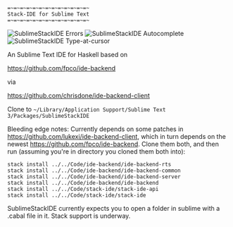 ```
=~=~=~=~=~=~=~=~=~=~=~=~=~
Stack-IDE for Sublime Text
=~=~=~=~=~=~=~=~=~=~=~=~=~
```


![SublimeStackIDE Errors](http://lukexi.github.io/RawhideErrors.png)
![SublimeStackIDE Autocomplete](http://lukexi.github.io/RawhideAutocomplete.png)
![SublimeStackIDE Type-at-cursor](http://lukexi.github.io/RawhideTypeAtCursor.png)




An Sublime Text IDE for Haskell based on

https://github.com/fpco/ide-backend

via

https://github.com/chrisdone/ide-backend-client

Clone to
`~/Library/Application Support/Sublime Text 3/Packages/SublimeStackIDE`

Bleeding edge notes:
Currently depends on some patches in https://github.com/lukexi/ide-backend-client,
which in turn depends on the newest https://github.com/fpco/ide-backend.
Clone them both, and then run (assuming you're in directory you cloned them both into):
```
stack install ../../Code/ide-backend/ide-backend-rts
stack install ../../Code/ide-backend/ide-backend-common
stack install ../../Code/ide-backend/ide-backend-server
stack install ../../Code/ide-backend/ide-backend
stack install ../../Code/stack-ide/stack-ide-api
stack install ../../Code/stack-ide/stack-ide
```
SublimeStackIDE currently expects you to open a folder in sublime with a .cabal file in it.
Stack support is underway.
